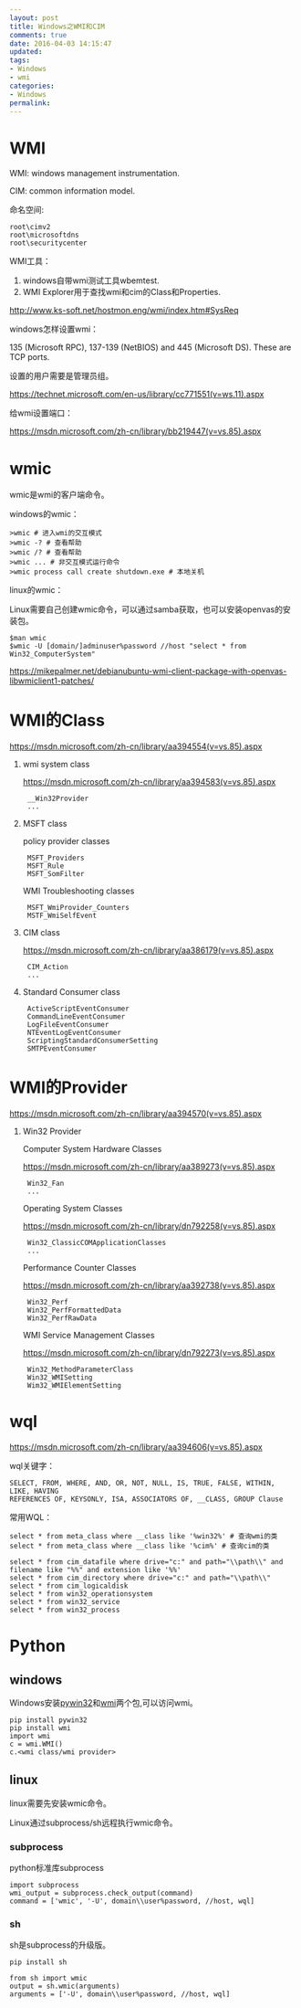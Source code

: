 ```yaml
---
layout: post
title: Windows之WMI和CIM
comments: true
date: 2016-04-03 14:15:47
updated:
tags:
- Windows
- wmi
categories:
- Windows
permalink:
---
```


# WMI

WMI: windows management instrumentation.

CIM: common information model.

命名空间:

    root\cimv2
    root\microsoftdns
    root\securitycenter

WMI工具：
1. windows自带wmi测试工具wbemtest.
2. WMI Explorer用于查找wmi和cim的Class和Properties.

<http://www.ks-soft.net/hostmon.eng/wmi/index.htm#SysReq>

windows怎样设置wmi：

135 (Microsoft RPC), 137-139 (NetBIOS) and 445 (Microsoft DS). These are TCP ports.

设置的用户需要是管理员组。

<https://technet.microsoft.com/en-us/library/cc771551(v=ws.11).aspx>

给wmi设置端口：

<https://msdn.microsoft.com/zh-cn/library/bb219447(v=vs.85).aspx>

# wmic

wmic是wmi的客户端命令。

windows的wmic：

    >wmic # 进入wmi的交互模式
    >wmic -? # 查看帮助
    >wmic /? # 查看帮助
    >wmic ... # 非交互模式运行命令
    >wmic process call create shutdown.exe # 本地关机

linux的wmic：

Linux需要自己创建wmic命令，可以通过samba获取，也可以安装openvas的安装包。

    $man wmic
    $wmic -U [domain/]adminuser%password //host "select * from Win32_ComputerSystem"

<https://mikepalmer.net/debianubuntu-wmi-client-package-with-openvas-libwmiclient1-patches/>

# WMI的Class

<https://msdn.microsoft.com/zh-cn/library/aa394554(v=vs.85).aspx>

1. wmi system class

    <https://msdn.microsoft.com/zh-cn/library/aa394583(v=vs.85).aspx>

        __Win32Provider
        ...

2. MSFT class

    policy provider classes

        MSFT_Providers
        MSFT_Rule
        MSFT_SomFilter

    WMI Troubleshooting classes

        MSFT_WmiProvider_Counters
        MSTF_WmiSelfEvent

3. CIM class

    <https://msdn.microsoft.com/zh-cn/library/aa386179(v=vs.85).aspx>

        CIM_Action
        ...

4. Standard Consumer class

        ActiveScriptEventConsumer
        CommandLineEventConsumer
        LogFileEventConsumer
        NTEventLogEventConsumer
        ScriptingStandardConsumerSetting
        SMTPEventConsumer

# WMI的Provider

<https://msdn.microsoft.com/zh-cn/library/aa394570(v=vs.85).aspx>

1. Win32 Provider

    Computer System Hardware Classes

    <https://msdn.microsoft.com/zh-cn/library/aa389273(v=vs.85).aspx>

        Win32_Fan
        ...

    Operating System Classes

    <https://msdn.microsoft.com/zh-cn/library/dn792258(v=vs.85).aspx>

        Win32_ClassicCOMApplicationClasses
        ...

    Performance Counter Classes

    <https://msdn.microsoft.com/zh-cn/library/aa392738(v=vs.85).aspx>

        Win32_Perf
        Win32_PerfFormattedData
        Win32_PerfRawData

    WMI Service Management Classes

    <https://msdn.microsoft.com/zh-cn/library/dn792273(v=vs.85).aspx>

        Win32_MethodParameterClass
        Win32_WMISetting
        Wim32_WMIElementSetting

# wql

<https://msdn.microsoft.com/zh-cn/library/aa394606(v=vs.85).aspx>

wql关键字：

    SELECT, FROM, WHERE, AND, OR, NOT, NULL, IS, TRUE, FALSE, WITHIN, LIKE, HAVING
    REFERENCES OF, KEYSONLY, ISA, ASSOCIATORS OF, __CLASS, GROUP Clause

常用WQL：

    select * from meta_class where __class like '%win32%' # 查询wmi的类
    select * from meta_class where __class like '%cim%' # 查询cim的类

    select * from cim_datafile where drive="c:" and path="\\path\\" and filename like "%%" and extension like '%%'
    select * from cim_directory where drive="c:" and path="\\path\\"
    select * from cim_logicaldisk
    select * from win32_operationsystem
    select * from win32_service
    select * from win32_process

# Python

## windows

Windows安装[pywin32](https://sourceforge.net/projects/pywin32/?source=navbar)和[wmi](http://timgolden.me.uk/python/wmi/index.html)两个包,可以访问wmi。

    pip install pywin32
    pip install wmi
    import wmi
    c = wmi.WMI()
    c.<wmi class/wmi provider>

## linux

linux需要先安装wmic命令。

Linux通过subprocess/sh远程执行wmic命令。

### subprocess

python标准库subprocess

    import subprocess
    wmi_output = subprocess.check_output(command)
    command = ['wmic', '-U', domain\\user%password, //host, wql]

### sh

sh是subprocess的升级版。

    pip install sh

    from sh import wmic
    output = sh.wmic(arguments)
    arguments = ['-U', domain\\user%password, //host, wql]


